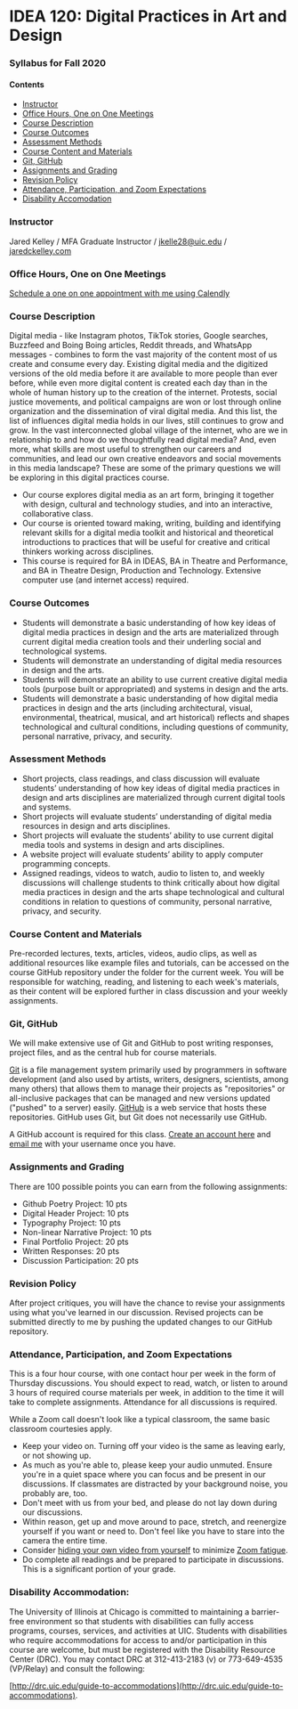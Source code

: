 # IDEA 120: Digital Practices in Art and Design
### Syllabus for Fall 2020

#### Contents
* [Instructor](#instructor)
* [Office Hours, One on One Meetings](#office-hours-one-on-one-meetings)
* [Course Description](#course-description)
* [Course Outcomes](#course-outcomes)
* [Assessment Methods](#assessment-methods)
* [Course Content and Materials](#course-content-and-materials)
* [Git, GitHub](#git-github)
* [Assignments and Grading](#assignments-and-grading)
* [Revision Policy](#revision-policy)
* [Attendance, Participation, and Zoom Expectations](#attendance-participation-and-zoom-expectations)
* [Disability Accomodation](#disability-accomodation)

### Instructor

Jared Kelley / MFA Graduate Instructor / [jkelle28@uic.edu](mailto:jkelle28@uic.edu) / [jaredckelley.com](http://jaredckelley.com)

### Office Hours, One on One Meetings

[Schedule a one on one appointment with me using Calendly](https://calendly.com/jaredchrstphrkelley/15min1on1)

### Course Description

Digital media - like Instagram photos, TikTok stories, Google searches, Buzzfeed and Boing Boing articles, Reddit threads, and WhatsApp messages - combines to form the vast majority of the content most of us create and consume every day. Existing digital media and the digitized versions of the old media before it are available to more people than ever before, while even more digital content is created each day than in the whole of human history up to the creation of the internet. Protests, social justice movements, and political campaigns are won or lost through online organization and the dissemination of viral digital media. And this list, the list of influences digital media holds in our lives, still continues to grow and grow. In the vast interconnected global village of the internet, who are we in relationship to and how do we thoughtfully read digital media? And, even more, what skills are most useful to strengthen our careers and communities, and lead our own creative endeavors and social movements in this media landscape? These are some of the primary questions we will be exploring in this digital practices course.

* Our course explores digital media as an art form, bringing it together with design, cultural and technology studies, and into an interactive, collaborative class.
* Our course is oriented toward making, writing, building and identifying relevant skills for a digital media toolkit and historical and theoretical introductions to practices that will be useful for creative and critical thinkers working across disciplines.
* This course is required for BA in IDEAS, BA in Theatre and Performance, and BA in Theatre Design, Production and Technology. Extensive computer use (and internet access) required.

### Course Outcomes

* Students will demonstrate a basic understanding of how key ideas of digital media practices in design and the arts are materialized through current digital media creation tools and their underling social and technological systems.
* Students will demonstrate an understanding of digital media resources in design and the arts.
* Students will demonstrate an ability to use current creative digital media tools (purpose built or appropriated) and systems in design and the arts.
* Students will demonstrate a basic understanding of how digital media practices in design and the arts (including architectural, visual, environmental, theatrical, musical, and art historical) reflects and shapes technological and cultural conditions, including questions of community, personal narrative, privacy, and security.

### Assessment Methods

* Short projects, class readings, and class discussion will evaluate students’ understanding of how key ideas of digital media practices in design and arts disciplines are materialized through current digital tools and systems.
* Short projects will evaluate students’ understanding of digital media resources in design and arts disciplines.
* Short projects will evaluate the students’ ability to use current digital media tools and systems in design and arts disciplines.
* A website project will evaluate students’ ability to apply computer programming concepts.
* Assigned readings, videos to watch, audio to listen to, and weekly discussions will challenge students to think critically about how digital media practices in design and the arts shape technological and cultural conditions in relation to questions of community, personal narrative, privacy, and security.

### Course Content and Materials

Pre-recorded lectures, texts, articles, videos, audio clips, as well as additional resources like example files and tutorials, can be accessed on the course GitHub repository under the folder for the current week. You will be responsible for watching, reading, and listening to each week's materials, as their content will be explored further in class discussion and your weekly assignments.

### Git, GitHub

We will make extensive use of Git and GitHub to post writing responses, project files, and as the central hub for course materials. 

[Git](https://en.wikipedia.org/wiki/Git) is a file management system primarily used by programmers in software development (and also used by artists, writers, designers, scientists, among many others) that allows them to manage their projects as "repositories" or all-inclusive packages that can be managed and new versions updated ("pushed" to a server) easily. [GitHub](https://www.howtogeek.com/180167/htg-explains-what-is-github-and-what-do-geeks-use-it-for/) is a web service that hosts these repositories. GitHub uses Git, but Git does not necessarily use GitHub.

A GitHub account is required for this class. [Create an account here](https://github.com/join) and [email me](mailto:jkelle28@uic.edu) with your username once you have.


### Assignments and Grading

There are 100 possible points you can earn from the following assignments:

* Github Poetry Project: 10 pts
* Digital Header Project: 10 pts
* Typography Project: 10 pts
* Non-linear Narrative Project: 10 pts
* Final Portfolio Project: 20 pts
* Written Responses: 20 pts
* Discussion Participation: 20 pts

### Revision Policy

After project critiques, you will have the chance to revise your assignments using what you've learned in our discussion. Revised projects can be submitted directly to me by pushing the updated changes to our GitHub repository.

### Attendance, Participation, and Zoom Expectations

This is a four hour course, with one contact hour per week in the form of Thursday discussions. You should expect to read, watch, or listen to around 3 hours of required course materials per week, in addition to the time it will take to complete assignments. Attendance for all discussions is required. 

While a Zoom call doesn't look like a typical classroom, the same basic classroom courtesies apply.

* Keep your video on. Turning off your video is the same as leaving early, or not showing up.
* As much as you're able to, please keep your audio unmuted. Ensure you're in a quiet space where you can focus and be present in our discussions. If classmates are distracted by your background noise, you probably are, too.
* Don't meet with us from your bed, and please do not lay down during our discussions.
* Within reason, get up and move around to pace, stretch, and reenergize yourself if you want or need to. Don't feel like you have to stare into the camera the entire time.
* Consider [hiding your own video from yourself](https://support.zoom.us/hc/en-us/articles/115001077226-Hiding-or-showing-my-video-on-my-display#:~:text=Start%20or%20join%20a%20Zoom,see%20the%20video%20of%20you.) to minimize [Zoom fatigue](https://hbr.org/2020/04/how-to-combat-zoom-fatigue).
* Do complete all readings and be prepared to participate in discussions. This is a significant portion of your grade.

### Disability Accommodation:

The University of Illinois at Chicago is committed to maintaining a barrier-free environment so that students with disabilities can fully access programs, courses, services, and activities at UIC. Students with disabilities who require accommodations for access to and/or participation in this course are welcome, but must be registered with the Disability Resource Center (DRC). You may contact DRC at 312-413-2183 (v) or 773-649-4535 (VP/Relay) and consult the following:

[http://drc.uic.edu/guide-to-accommodations](http://drc.uic.edu/guide-to-accommodations).